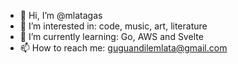 - 👋 Hi, I’m @mlatagas
- 👀 I’m interested in: code, music, art, literature
- 🌱 I’m currently learning: Go, AWS and Svelte 
- 📫 How to reach me: guguandilemlata@gmail.com

<!---
mlatagas/mlatagas is a ✨ special ✨ repository because its `README.md` (this file) appears on your GitHub profile.
You can click the Preview link to take a look at your changes.
--->
